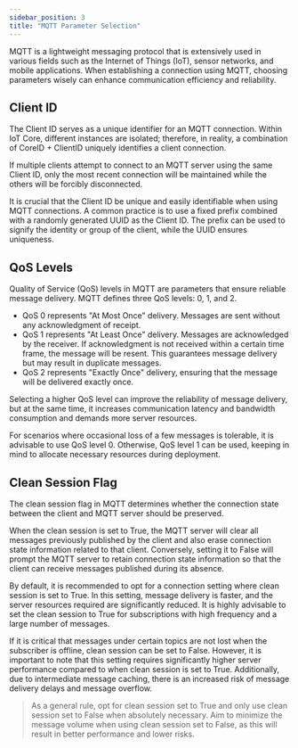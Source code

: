 ```yaml
---
sidebar_position: 3
title: "MQTT Parameter Selection"
---
```


MQTT is a lightweight messaging protocol that is extensively used in various fields such as the Internet of Things (IoT), sensor networks, and mobile applications. When establishing a connection using MQTT, choosing parameters wisely can
enhance communication efficiency and reliability.

## Client ID

The Client ID serves as a unique identifier for an MQTT connection. Within IoT Core, different instances are isolated; therefore, in reality, a combination of CoreID + ClientID uniquely identifies a client connection.

If multiple clients attempt to connect to an MQTT server using the same Client ID, only the most recent connection will be maintained while the others will be forcibly disconnected.

It is crucial that the Client ID be unique and easily identifiable when using MQTT connections. A common practice is to use a fixed prefix combined with a randomly generated UUID as the Client ID. The prefix can be used to signify the
identity or group of the client, while the UUID ensures uniqueness.

## QoS Levels

Quality of Service (QoS) levels in MQTT are parameters that ensure reliable message delivery. MQTT defines three QoS levels: 0, 1, and 2.

- QoS 0 represents "At Most Once" delivery. Messages are sent without any acknowledgment of receipt.
- QoS 1 represents "At Least Once" delivery. Messages are acknowledged by the receiver. If acknowledgment is not received within a certain time frame, the message will be resent. This guarantees message delivery but may result in duplicate
  messages.
- QoS 2 represents "Exactly Once" delivery, ensuring that the message will be delivered exactly once.

Selecting a higher QoS level can improve the reliability of message delivery, but at the same time, it increases communication latency and bandwidth consumption and demands more server resources.

For scenarios where occasional loss of a few messages is tolerable, it is advisable to use QoS level 0. Otherwise, QoS level 1 can be used, keeping in mind to allocate necessary resources during deployment.

## Clean Session Flag

The clean session flag in MQTT determines whether the connection state between the client and MQTT server should be preserved.

When the clean session is set to True, the MQTT server will clear all messages previously published by the client and also erase connection state information related to that client. Conversely, setting it to False will prompt the MQTT
server to retain connection state information so that the client can receive messages published during its absence.

By default, it is recommended to opt for a connection setting where clean session is set to True. In this setting, message delivery is faster, and the server resources required are significantly reduced. It is highly advisable to set the
clean session to True for subscriptions with high frequency and a large number of messages.

If it is critical that messages under certain topics are not lost when the subscriber is offline, clean session can be set to False. However, it is important to note that this setting requires significantly higher server performance
compared to when clean session is set to True. Additionally, due to intermediate message caching, there is an increased risk of message delivery delays and message overflow.

> As a general rule, opt for clean session set to True and only use clean session set to False when absolutely necessary.
> Aim to minimize the message volume when using clean session set to False, as this will result in better performance and lower risks.